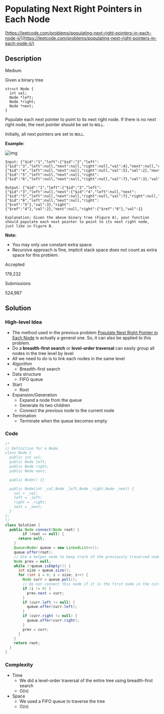 # Populating Next Right Pointers in Each Node

[https://leetcode.com/problems/populating-next-right-pointers-in-each-node-ii/](https://leetcode.com/problems/populating-next-right-pointers-in-each-node-ii/)

## Description

Medium

Given a binary tree

```
struct Node {
  int val;
  Node *left;
  Node *right;
  Node *next;
}
```

Populate each next pointer to point to its next right node. If there is no next right node, the next pointer should be set to `NULL`.

Initially, all next pointers are set to `NULL`.

 

**Example:**

![img](https://assets.leetcode.com/uploads/2019/02/15/117_sample.png)

```
Input: {"$id":"1","left":{"$id":"2","left":{"$id":"3","left":null,"next":null,"right":null,"val":4},"next":null,"right":{"$id":"4","left":null,"next":null,"right":null,"val":5},"val":2},"next":null,"right":{"$id":"5","left":null,"next":null,"right":{"$id":"6","left":null,"next":null,"right":null,"val":7},"val":3},"val":1}

Output: {"$id":"1","left":{"$id":"2","left":{"$id":"3","left":null,"next":{"$id":"4","left":null,"next":{"$id":"5","left":null,"next":null,"right":null,"val":7},"right":null,"val":5},"right":null,"val":4},"next":{"$id":"6","left":null,"next":null,"right":{"$ref":"5"},"val":3},"right":{"$ref":"4"},"val":2},"next":null,"right":{"$ref":"6"},"val":1}

Explanation: Given the above binary tree (Figure A), your function should populate each next pointer to point to its next right node, just like in Figure B.
```

 

**Note:**

- You may only use constant extra space.
- Recursive approach is fine, implicit stack space does not count as extra space for this problem.

Accepted

179,232

Submissions

524,987

## Solution

### High-level Idea

- The method used in the previous problem [Populate Next Right Pointer in Each Node](PopNextRightI.md) is actually a general one. So, it can also be applied to this problem.
- Do a **breadth-first search** or **level-order traversal** can easily group all nodes in the tree level by level
- All we need to do is to link each nodes in the same level
- Algorithm
  - Breadth-first search
- Data structure
  - FIFO queue
- Start
  - Root
- Expansion/Generation
  - Expand a node from the queue
  - Generate its two children
  - Connect the *previous* node to the current node
- Termination
  - Terminate when the queue becomes empty

### Code

```java
/*
// Definition for a Node.
class Node {
  public int val;
  public Node left;
  public Node right;
  public Node next;

  public Node() {}

  public Node(int _val,Node _left,Node _right,Node _next) {
    val = _val;
    left = _left;
    right = _right;
    next = _next;
  }
};
*/
class Solution {
  public Node connect(Node root) {
		if (root == null) {
      return null;
    }
    Queue<Node> queue = new LinkedList<>();
    queue.offer(root);
    // Use a helper node to keep track of the previously traversed node
    Node prev = null;
    while (!queue.isEmpty()) {
      int size = queue.size();
      for (int i = 0; i < size; i++) {
        Node curr = queue.poll();
        // Do not connect this node if it is the first node in the current level
        if (i != 0) {
          prev.next = curr;
        }
        if (curr.left != null) {
          queue.offer(curr.left);
        }
        if (curr.right != null) {
          queue.offer(curr.right);
        }
        prev = curr;
      }
    }
    return root;
  }
}
```

### Complexity

- Time
  - We did a level-order traversal of the entire tree using breadth-first search
  - O(n)
- Space
  - We used a FIFO queue to traverse the tree
  - O(n)